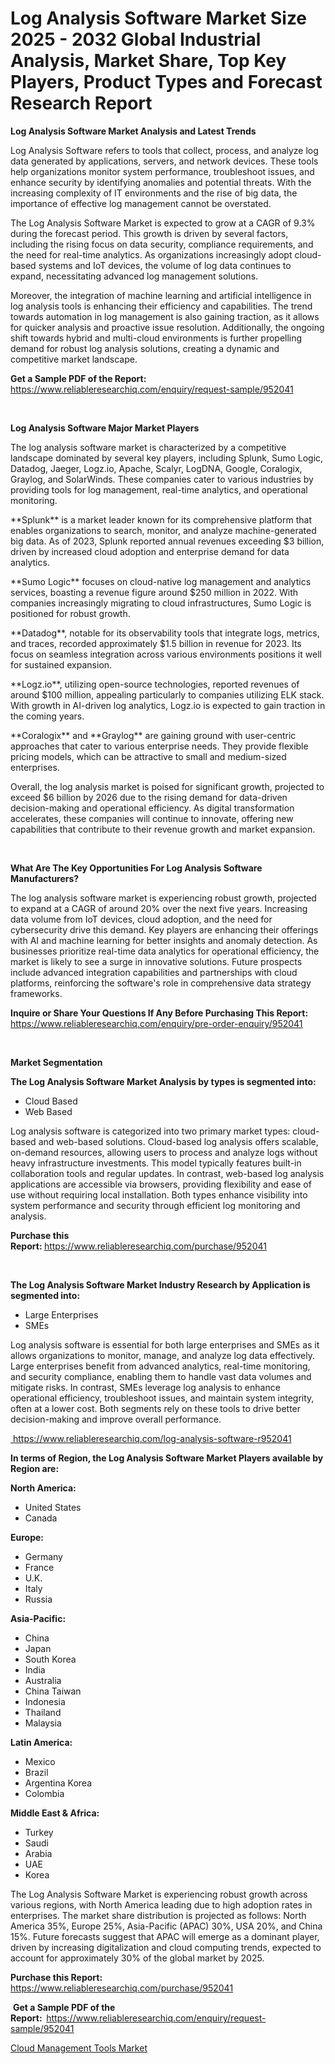 <p><h1>Log Analysis Software Market Size 2025 - 2032 Global Industrial Analysis, Market Share, Top Key Players, Product Types and Forecast Research Report</h1></p><p><strong>Log Analysis Software Market Analysis and Latest Trends</strong></p>
<p><p>Log Analysis Software refers to tools that collect, process, and analyze log data generated by applications, servers, and network devices. These tools help organizations monitor system performance, troubleshoot issues, and enhance security by identifying anomalies and potential threats. With the increasing complexity of IT environments and the rise of big data, the importance of effective log management cannot be overstated.</p><p>The Log Analysis Software Market is expected to grow at a CAGR of 9.3% during the forecast period. This growth is driven by several factors, including the rising focus on data security, compliance requirements, and the need for real-time analytics. As organizations increasingly adopt cloud-based systems and IoT devices, the volume of log data continues to expand, necessitating advanced log management solutions. </p><p>Moreover, the integration of machine learning and artificial intelligence in log analysis tools is enhancing their efficiency and capabilities. The trend towards automation in log management is also gaining traction, as it allows for quicker analysis and proactive issue resolution. Additionally, the ongoing shift towards hybrid and multi-cloud environments is further propelling demand for robust log analysis solutions, creating a dynamic and competitive market landscape.</p></p>
<p><strong>Get a Sample PDF of the Report:&nbsp;</strong> <a href="https://www.reliableresearchiq.com/enquiry/request-sample/952041?utm_campaign=2730&utm_medium=2&utm_source=Github&utm_content=ia&utm_term=06032025&utm_id=log-analysis-software">https://www.reliableresearchiq.com/enquiry/request-sample/952041</a></p>
<p>&nbsp;</p>
<p><strong>Log Analysis Software Major Market Players</strong></p>
<p><p>The log analysis software market is characterized by a competitive landscape dominated by several key players, including Splunk, Sumo Logic, Datadog, Jaeger, Logz.io, Apache, Scalyr, LogDNA, Google, Coralogix, Graylog, and SolarWinds. These companies cater to various industries by providing tools for log management, real-time analytics, and operational monitoring.</p><p>**Splunk** is a market leader known for its comprehensive platform that enables organizations to search, monitor, and analyze machine-generated big data. As of 2023, Splunk reported annual revenues exceeding $3 billion, driven by increased cloud adoption and enterprise demand for data analytics. </p><p>**Sumo Logic** focuses on cloud-native log management and analytics services, boasting a revenue figure around $250 million in 2022. With companies increasingly migrating to cloud infrastructures, Sumo Logic is positioned for robust growth.</p><p>**Datadog**, notable for its observability tools that integrate logs, metrics, and traces, recorded approximately $1.5 billion in revenue for 2023. Its focus on seamless integration across various environments positions it well for sustained expansion.</p><p>**Logz.io**, utilizing open-source technologies, reported revenues of around $100 million, appealing particularly to companies utilizing ELK stack. With growth in AI-driven log analytics, Logz.io is expected to gain traction in the coming years.</p><p>**Coralogix** and **Graylog** are gaining ground with user-centric approaches that cater to various enterprise needs. They provide flexible pricing models, which can be attractive to small and medium-sized enterprises.</p><p>Overall, the log analysis market is poised for significant growth, projected to exceed $6 billion by 2026 due to the rising demand for data-driven decision-making and operational efficiency. As digital transformation accelerates, these companies will continue to innovate, offering new capabilities that contribute to their revenue growth and market expansion.</p></p>
<p>&nbsp;</p>
<p><strong>What Are The Key Opportunities For Log Analysis Software Manufacturers?</strong></p>
<p><p>The log analysis software market is experiencing robust growth, projected to expand at a CAGR of around 20% over the next five years. Increasing data volume from IoT devices, cloud adoption, and the need for cybersecurity drive this demand. Key players are enhancing their offerings with AI and machine learning for better insights and anomaly detection. As businesses prioritize real-time data analytics for operational efficiency, the market is likely to see a surge in innovative solutions. Future prospects include advanced integration capabilities and partnerships with cloud platforms, reinforcing the software's role in comprehensive data strategy frameworks.</p></p>
<p><strong>Inquire or Share Your Questions If Any Before Purchasing This Report:</strong> <a href="https://www.reliableresearchiq.com/enquiry/pre-order-enquiry/952041?utm_campaign=2730&utm_medium=2&utm_source=Github&utm_content=ia&utm_term=06032025&utm_id=log-analysis-software">https://www.reliableresearchiq.com/enquiry/pre-order-enquiry/952041</a></p>
<p>&nbsp;</p>
<p><strong>Market Segmentation</strong></p>
<p><strong>The Log Analysis Software Market Analysis by types is segmented into:</strong></p>
<p><ul><li>Cloud Based</li><li>Web Based</li></ul></p>
<p><p>Log analysis software is categorized into two primary market types: cloud-based and web-based solutions. Cloud-based log analysis offers scalable, on-demand resources, allowing users to process and analyze logs without heavy infrastructure investments. This model typically features built-in collaboration tools and regular updates. In contrast, web-based log analysis applications are accessible via browsers, providing flexibility and ease of use without requiring local installation. Both types enhance visibility into system performance and security through efficient log monitoring and analysis.</p></p>
<p><strong>Purchase this Report:&nbsp;</strong><a href="https://www.reliableresearchiq.com/purchase/952041?utm_campaign=2730&utm_medium=2&utm_source=Github&utm_content=ia&utm_term=06032025&utm_id=log-analysis-software">https://www.reliableresearchiq.com/purchase/952041</a></p>
<p>&nbsp;</p>
<p><strong>The Log Analysis Software Market Industry Research by Application is segmented into:</strong></p>
<p><ul><li>Large Enterprises</li><li>SMEs</li></ul></p>
<p><p>Log analysis software is essential for both large enterprises and SMEs as it allows organizations to monitor, manage, and analyze log data effectively. Large enterprises benefit from advanced analytics, real-time monitoring, and security compliance, enabling them to handle vast data volumes and mitigate risks. In contrast, SMEs leverage log analysis to enhance operational efficiency, troubleshoot issues, and maintain system integrity, often at a lower cost. Both segments rely on these tools to drive better decision-making and improve overall performance.</p></p>
<p><a href="https://www.reliableresearchiq.com/log-analysis-software-r952041?utm_campaign=2730&utm_medium=2&utm_source=Github&utm_content=ia&utm_term=06032025&utm_id=log-analysis-software">&nbsp;https://www.reliableresearchiq.com/log-analysis-software-r952041</a></p>
<p><strong>In terms of Region, the Log Analysis Software Market Players available by Region are:</strong></p>
<p>
    <p> <strong> North America: </strong>
        <ul>
            <li>United States</li>
            <li>Canada</li>
        </ul>
        </p> 
    <p> <strong> Europe: </strong>
        <ul>
            <li>Germany</li>
            <li>France</li>
            <li>U.K.</li>
            <li>Italy</li>
            <li>Russia</li>
        </ul>
        </p> 
    <p> <strong> Asia-Pacific: </strong>
        <ul>
            <li>China</li>
            <li>Japan</li>
            <li>South Korea</li>
            <li>India</li>
            <li>Australia</li>
            <li>China Taiwan</li>
            <li>Indonesia</li>
            <li>Thailand</li>
            <li>Malaysia</li>
        </ul>
        </p> 
    <p> <strong> Latin America: </strong>
        <ul>
            <li>Mexico</li>
            <li>Brazil</li>
            <li>Argentina Korea</li>
            <li>Colombia</li>
        </ul>
        </p> 
    <p> <strong> Middle East & Africa: </strong>
        <ul>
            <li>Turkey</li>
            <li>Saudi</li>
            <li>Arabia</li>
            <li>UAE</li>
            <li>Korea</li>
        </ul>
    </p>
    </p>
<p><p>The Log Analysis Software Market is experiencing robust growth across various regions, with North America leading due to high adoption rates in enterprises. The market share distribution is projected as follows: North America 35%, Europe 25%, Asia-Pacific (APAC) 30%, USA 20%, and China 15%. Future forecasts suggest that APAC will emerge as a dominant player, driven by increasing digitalization and cloud computing trends, expected to account for approximately 30% of the global market by 2025.</p></p>
<p><strong>Purchase this Report: </strong><a href="https://www.reliableresearchiq.com/purchase/952041?utm_campaign=2730&utm_medium=2&utm_source=Github&utm_content=ia&utm_term=06032025&utm_id=log-analysis-software">https://www.reliableresearchiq.com/purchase/952041</a></p>
<p>&nbsp;<strong>Get a Sample PDF of the Report:&nbsp;&nbsp;</strong><a href="https://www.reliableresearchiq.com/enquiry/request-sample/952041?utm_campaign=2730&utm_medium=2&utm_source=Github&utm_content=ia&utm_term=06032025&utm_id=log-analysis-software">https://www.reliableresearchiq.com/enquiry/request-sample/952041</a></p>
<p><strong></strong></p>
<p><p><a href="https://github.com/benhaeneye/Market-Research-Report-List-1/blob/main/cloud-management-tools-market.md?utm_campaign=2730&utm_medium=2&utm_source=Github&utm_content=ia&utm_term=06032025&utm_id=log-analysis-software">Cloud Management Tools Market</a></p></p>